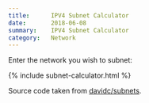 ```yaml
---
title:      IPV4 Subnet Calculator
date:       2018-06-08
summary:   	IPV4 Subnet Calculator
category:   Network
---
```


Enter the network you wish to subnet:

{% include subnet-calculator.html %}

Source code taken from [davidc/subnets](https://github.com/davidc/subnets).
